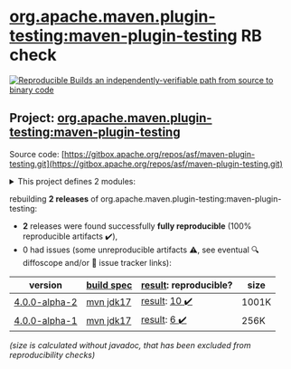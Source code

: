 [org.apache.maven.plugin-testing:maven-plugin-testing](https://central.sonatype.com/artifact/org.apache.maven.plugin-testing/maven-plugin-testing/versions) RB check
=======

[![Reproducible Builds](https://reproducible-builds.org/images/logos/rb.svg) an independently-verifiable path from source to binary code](https://reproducible-builds.org/)

## Project: [org.apache.maven.plugin-testing:maven-plugin-testing](https://central.sonatype.com/artifact/org.apache.maven.plugin-testing/maven-plugin-testing/versions)

Source code: [https://gitbox.apache.org/repos/asf/maven-plugin-testing.git](https://gitbox.apache.org/repos/asf/maven-plugin-testing.git)

<details><summary>This project defines 2 modules:</summary>

* [org.apache.maven.plugin-testing:maven-plugin-testing](https://central.sonatype.com/artifact/org.apache.maven.plugin-testing/maven-plugin-testing/4.0.0-alpha-2)
* [org.apache.maven.plugin-testing:maven-plugin-testing-harness](https://central.sonatype.com/artifact/org.apache.maven.plugin-testing/maven-plugin-testing-harness/4.0.0-alpha-2)
</details>

rebuilding **2 releases** of org.apache.maven.plugin-testing:maven-plugin-testing:
- **2** releases were found successfully **fully reproducible** (100% reproducible artifacts :heavy_check_mark:),
- 0 had issues (some unreproducible artifacts :warning:, see eventual :mag: diffoscope and/or :memo: issue tracker links):

| version | [build spec](/BUILDSPEC.md) | [result](https://reproducible-builds.org/docs/jvm/): reproducible? | size |
| -- | --------- | ------ | -- |
| [4.0.0-alpha-2](https://central.sonatype.com/artifact/org.apache.maven.plugin-testing/maven-plugin-testing/4.0.0-alpha-2/pom) | [mvn jdk17](maven-plugin-testing-4.0.0-alpha-2.buildspec) | [result](maven-plugin-testing-4.0.0-alpha-2.buildinfo): [10 :heavy_check_mark: ](maven-plugin-testing-4.0.0-alpha-2.buildcompare) | 1001K |
| [4.0.0-alpha-1](https://central.sonatype.com/artifact/org.apache.maven.plugin-testing/maven-plugin-testing/4.0.0-alpha-1/pom) | [mvn jdk17](maven-plugin-testing-4.0.0-alpha-1.buildspec) | [result](maven-plugin-testing-4.0.0-alpha-1.buildinfo): [6 :heavy_check_mark: ](maven-plugin-testing-4.0.0-alpha-1.buildcompare) | 256K |

<i>(size is calculated without javadoc, that has been excluded from reproducibility checks)</i>
